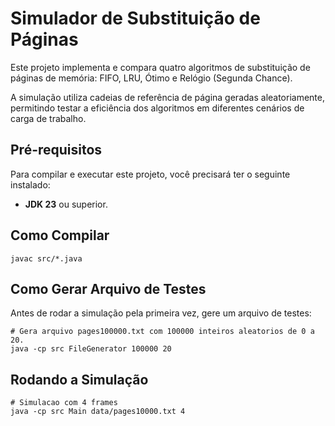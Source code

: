 # Simulador de Substituição de Páginas
Este projeto implementa e compara quatro algoritmos de substituição de páginas de memória: FIFO, LRU, Ótimo e Relógio (Segunda Chance).

A simulação utiliza cadeias de referência de página geradas aleatoriamente, permitindo testar a eficiência dos algoritmos em diferentes cenários de carga de trabalho.

## Pré-requisitos
Para compilar e executar este projeto, você precisará ter o seguinte instalado:

* **JDK 23** ou superior.

## Como Compilar
```shell
javac src/*.java
```

## Como Gerar Arquivo de Testes
Antes de rodar a simulação pela primeira vez, gere um arquivo de testes:

```shell
# Gera arquivo pages100000.txt com 100000 inteiros aleatorios de 0 a 20. 
java -cp src FileGenerator 100000 20
```

## Rodando a Simulação
```shell
# Simulacao com 4 frames
java -cp src Main data/pages10000.txt 4
```

